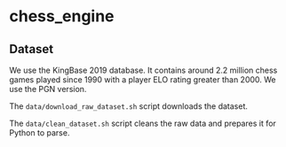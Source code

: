 # chess_engine

## Dataset

We use the KingBase 2019 database. It contains around 2.2 million chess games 
played since 1990 with a player ELO rating greater than 2000. We use the PGN
version.

The ```data/download_raw_dataset.sh``` script downloads the dataset.

The ```data/clean_dataset.sh``` script cleans the raw data and prepares it for
Python to parse.